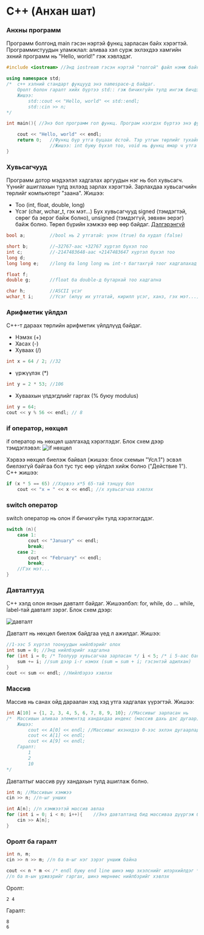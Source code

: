 # C++ (Анхан шат)
### Анхны программ
Программ болгонд main гэсэн нэртэй функц зарласан байх хэрэгтэй.
Программистуудын уламжлал: аливаа хэл сурж эхлэхдээ хамгийн эхний программ нь "Hello, world!" гэж хэвлэдэг.
```c++
#include <iostream> //Энд iostream гэсэн нэртэй "толгой" файл нэмж байгаа. Энэ файлд оролт, гаралтын фукцууд болон классууд байдаг.

using namespace std;
/* 	c++ хэлний стандарт фукцууд энэ namespace-д байдаг.
	Оролт болон гаралт хийх бүртээ std:: гэж бичихгүйн тулд ингэж бичдэг. 
	Жишээ:
		std::cout << "Hello, world" << std::endl;
		std::cin >> n;
*/

int main(){ //Энэ бол программ гол функц. Програм нээгдэх бүртээ энэ функцээс эхэлнэ.

	cout << "Hello, world" << endl;
	return 0;   //Функц бүр утга буцаах ёстой. Тэр утгын төрлийг тухайн фукцийг зарлахдаа бичдэг. 
                //Жишээ: int буюу бүхэл тоо, void нь функц ямар ч утга буцаахгүйг илэрхийлдэг.
}
```
### Хувьсагчууд
Программ дотор мэдээлэл хадгалах аргуудын нэг нь бол хувьсагч. Үүнийг ашиглахын тулд эхлээд зарлах хэрэгтэй.
Зарлахдаа хувьсагчийн төрлийг компьютерт "заана". Жишээ:
* Тоо (int, float, double, long)
* Үсэг (char, wchar_t, гэх мэт...)
Бух хувьсагчууд signed (тэмдэгтэй, сөрөг ба эерэг байж болно), unsigned (тэмдэггүй, зөвхөн эерэг) байж болно.
Төрөл бүрийн хэмжээ өөр өөр байдаг. [Дэлгэрэнгүй](https://en.wikipedia.org/wiki/C_data_types)
```c++
bool a; 		//bool нь 2 утгатай: үнэн (true) ба худал (false)

short b; 		//−32767-аас +32767 хүртэл бүхэл тоо
int c;			//-2147483648-аас +2147483647 хүртэл бүхэл тоо
long d;
long long e;	//long ба long long нь int-т багтахгүй тоог хадгалахад хэрэглэгдэг

float f;
double g;		//float ба double-д бутархай тоо хадгална

char h;			//ASCII үсэг
wchar_t i;		//Үсэг (илүү их утгатай, кирилл үсэг, ханз, гэх мэт...)
```
### Арифметик үйлдэл
C++-т дараах төрлийн арифметик үйлдлүүд байдаг.
* Нэмэх (+)
* Хасах (-)
* Хуваах (/)
```c++
int x = 64 / 2; //32
```
* үржүүлэх (*)
```c++
int y = 2 * 53; //106
```
* Хуваахын үлдэгдлийг гаргах (% буюу modulus)
```c++
int y = 64;
cout << y % 56 << endl; // 8
```
### if оператор, нөхцөл
if оператор нь нөхцөл шалгахад хэрэглэдэг.
Блок схем дээр тэмдэглэвэл:
![if нөхцөл](http://2.bp.blogspot.com/-YimkS2x7vyA/T3tLwSL3TYI/AAAAAAAAAGY/9Wct8reM2VU/s1600/if.jpg "if нөхцөл")

Хэрвээ нөхцөл биелэж байвал (жишээ: блок схемын "Усл.1") эсвэл биелэхгүй байгаа бол тус тус өөр үйлдэл хийж болно ("Действие 1").
C++ жишээ:
```c++
if (x * 5 == 65) //Хэрвээ x*5 65-тай тэнцүү бол
    cout << "x = " << x << endl; //x хувьсагчаа хэвлэх
```
### switch оператор
switch оператор нь олон if бичихгүйн тулд хэрэглэгддэг.
```c++
switch (n){
	case 1:
		cout << "January" << endl;
		break;
	case 2:
		cout << "February" << endl;
		break;
	//Гэх мэт...
}
```
### Давталтууд
C++ хэлд олон янзын давталт байдаг. Жишээлбэл: for, while, do ... while, label-тай давталт зэрэг.
Блок схем дээр:

![давталт](https://c.mql4.com/book/2008/04/42.png "давталт")

Давталт нь нөхцөл биелэж байдгаа үед л ажилдаг.
Жишээ:
```c++
//1-ээс 5 хүртэл тоонуудын нийлбэрийг олох
int sum = 0; //Энд нийлбэрийг хадгална
for (int i = 0; /* Тоолуур хувьсагчаа зарласан */ i < 5; /* i 5-аас бага байгаа бол */ i++; /* i-аа нэгээр нэмэх */){
	sum += i; //sum дээр i-г нэмэх (sum = sum + i; гэсэнтэй адилхан)
}
cout << sum << endl; //Нийлбэрээ хэвлэх
```
### Массив
Массив нь санах ойд дараалан хэд хэд утга хадгалах үүрэгтэй. Жишээ:
```c++
int A[10] = {1, 2, 3, 4, 5, 6, 7, 8, 9, 10}; //Массивыг зарласан нь
/*	Массивын аливаа элементэд хандахдаа индекс (массив дахь дэс дугаар) хэрэгтэй.
	Жишээ:
		cout << A[0] << endl; //Массивыг ихэнхдээ 0-ээс эхлэн дугаарладаг
		cout << A[1] << endl;
		cout << A[9] << endl;
	Гаралт:
		1
		2
		10
*/
```
Давталтыг массив руу хандахын тулд ашиглаж болно.
```c++
int n; //Массивын хэмжээ
cin >> n; //n-ыг унших

int A[n]; //n хэмжээтэй массив авлаа
for (int i = 0; i < n; i++){	//Энэ давталтанд бид массиваа дүүргэж байна
	cin >> A[n];
}
```
### Оролт ба гаралт
```c++
int n, m;
cin >> n >> m; //n ба m-ыг нэг зэрэг уншиж байна

cout << n * m << /* endl буюу end line шинэ мөр эхэлснийг илэрхийлдэг */ endl << n + m; 
//n ба m-ын үржвэрийг гаргах, шинэ мөрнөөс нийлбэрийг хэвлэх
``` 
Оролт:
```
2 4
```
Гаралт:
```
8
6
```